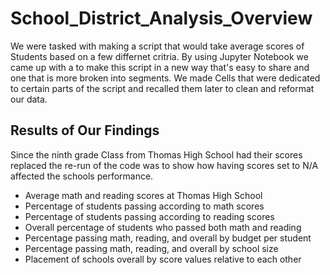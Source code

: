 # School_District_Analysis_Overview
We were tasked with making a script that would take average scores of Students based on a few differnet critria. By using Jupyter Notebook we came up with a to make this script in a new way that's easy to share and one that is more broken into segments. We made Cells that were dedicated to certain parts of the script and recalled them later to clean and reformat our data.

## Results of Our Findings
Since the ninth grade Class from Thomas High School had their scores replaced the re-run of the code was to show how having scores set to N/A affected the schools performance.
* Average math and reading scores at Thomas High School
* Percentage of students passing according to math scores
* Percentage of students passing according to reading scores
* Overall percentage of students who passed both math and reading
* Percentage passing math, reading, and overall by budget per student
* Percentage passing math, reading, and overall by school size
* Placement of schools overall by score values relative to each other
